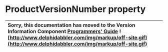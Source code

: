 <a href='Hidden comment: 
$Rev$
$Date$
'></a>

# ProductVersionNumber property #

| Sorry, this documentation has moved to the Version Information Component **[Programmers' Guide](http://wiki.delphidabbler.com/index.php/Docs/TPJVersionInfoProductVersionNumber)** ![http://www.delphidabbler.com/img/markup/off-site.gif](http://www.delphidabbler.com/img/markup/off-site.gif) |
|:-------------------------------------------------------------------------------------------------------------------------------------------------------------------------------------------------------------------------------------------------------------------------------------------------|